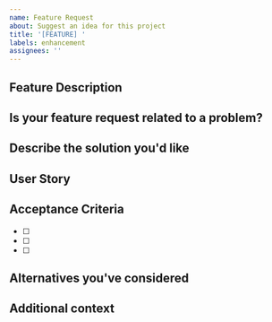 ```yaml
---
name: Feature Request
about: Suggest an idea for this project
title: '[FEATURE] '
labels: enhancement
assignees: ''
---
```


## Feature Description
<!-- A clear and concise description of what you want to happen -->

## Is your feature request related to a problem?
<!-- A clear and concise description of what the problem is. Ex. I'm always frustrated when [...] -->

## Describe the solution you'd like
<!-- A clear and concise description of what you want to happen -->

## User Story
<!-- As a [type of user], I want [an action] so that [benefit/value] -->

## Acceptance Criteria
<!-- List the criteria that must be met for this feature to be considered complete -->
- [ ] 
- [ ] 
- [ ] 

## Alternatives you've considered
<!-- A clear and concise description of any alternative solutions or features you've considered -->

## Additional context
<!-- Add any other context or screenshots about the feature request here --> 